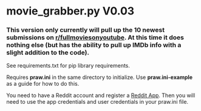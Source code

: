 # movie_grabber.py V0.03
### This version only currently will pull up the 10 newest submissions on [r/fullmoviesonyoutube](https://www.reddit.com/r/fullmoviesonyoutube/). At this time it does nothing else (but has the ability to pull up IMDb info with a slight addition to the code).


See requirements.txt for pip library requirements.

Requires **praw.ini** in the same directory to initialize. Use **praw.ini-example** as a guide for how to do this.

You need to have a Reddit account and register a [Reddit App](https://www.reddit.com/prefs/apps/). Then you will need to use the app credentials and user credentials in your praw.ini file.
